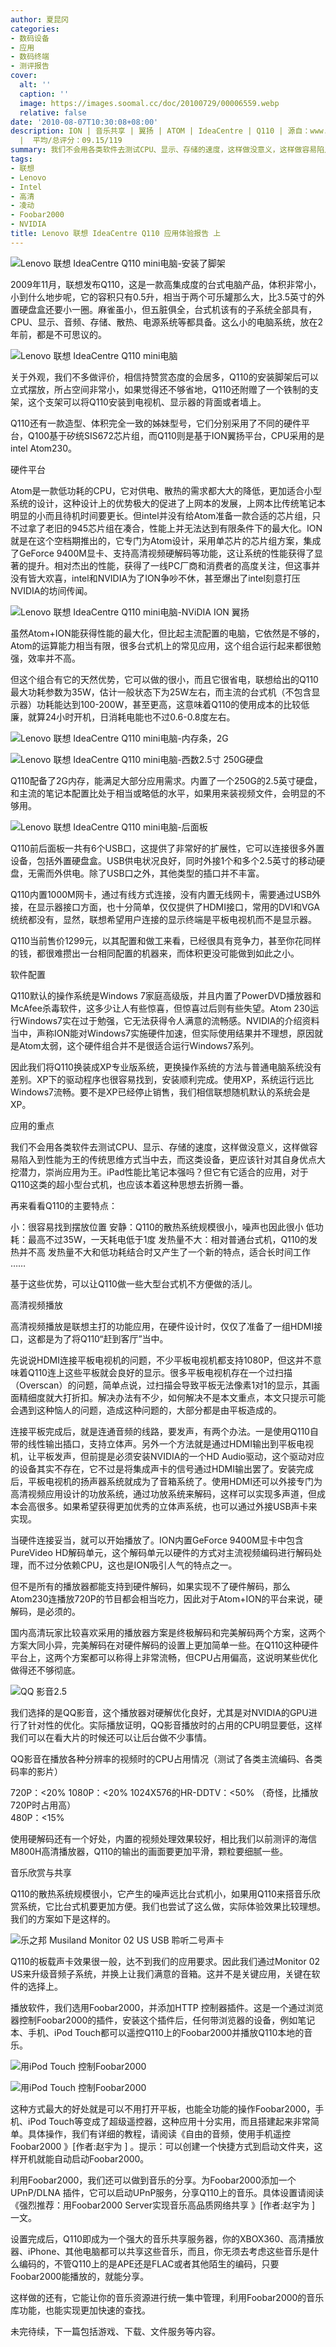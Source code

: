```yaml
---
author: 夏昆冈
categories:
- 数码设备
- 应用
- 数码终端
- 测评报告
cover:
  alt: ''
  caption: ''
  image: https://images.soomal.cc/doc/20100729/00006559.webp
  relative: false
date: '2010-08-07T10:30:08+08:00'
description: ION | 音乐共享 | 翼扬 | ATOM | IdeaCentre | Q110 | 源自：www.soomal.com | 版权：原创
  |  平均/总评分：09.15/119
summary: 我们不会用各类软件去测试CPU、显示、存储的速度，这样做没意义，这样做容易陷入到性能为王的传统思维方式当中去，而这类设备，更应该针对其自身优点大挖潜力，崇尚应用为王。iPad性能比笔记本强吗？但它有它适合的应用，对于Q110这类的超小型台式机，也应该本着这种思路去折腾一番。
tags:
- 联想
- Lenovo
- Intel
- 高清
- 凌动
- Foobar2000
- NVIDIA
title: Lenovo 联想 IdeaCentre Q110 应用体验报告 上
---
```


![Lenovo 联想 IdeaCentre Q110 mini电脑-安装了脚架](https://images.soomal.cc/doc/20100729/00006560.webp)



2009年11月，联想发布Q110，这是一款高集成度的台式电脑产品，体积非常小，小到什么地步呢，它的容积只有0.5升，相当于两个可乐罐那么大，比3.5英寸的外置硬盘盒还要小一圈。麻雀虽小，但五脏俱全，台式机该有的子系统全部具有，CPU、显示、音频、存储、散热、电源系统等都具备。这么小的电脑系统，放在2年前，都是不可思议的。



![Lenovo 联想 IdeaCentre Q110 mini电脑](https://images.soomal.cc/doc/20100729/00006559.webp)



关于外观，我们不多做评价，相信持赞赏态度的会居多，Q110的安装脚架后可以立式摆放，所占空间非常小，如果觉得还不够省地，Q110还附赠了一个铁制的支架，这个支架可以将Q110安装到电视机、显示器的背面或者墙上。



Q110还有一款造型、体积完全一致的姊妹型号，它们分别采用了不同的硬件平台，Q100基于矽统SIS672芯片组，而Q110则是基于ION翼扬平台，CPU采用的是intel Atom230。



硬件平台



Atom是一款低功耗的CPU，它对供电、散热的需求都大大的降低，更加适合小型系统的设计，这种设计上的优势极大的促进了上网本的发展，上网本比传统笔记本明显的小而且待机时间要更长。但intel并没有给Atom准备一款合适的芯片组，只不过拿了老旧的945芯片组在凑合，性能上并无法达到有限条件下的最大化。ION就是在这个空档期推出的，它专门为Atom设计，采用单芯片的芯片组方案，集成了GeForce 9400M显卡、支持高清视频硬解码等功能，这让系统的性能获得了显著的提升。相对杰出的性能，获得了一线PC厂商和消费者的高度关注，但这事并没有皆大欢喜，intel和NVIDIA为了ION争吵不休，甚至爆出了intel刻意打压NVIDIA的坊间传闻。



![Lenovo 联想 IdeaCentre Q110 mini电脑-NViDIA ION 翼扬](https://images.soomal.cc/doc/20100729/00006571.webp)



虽然Atom+ION能获得性能的最大化，但比起主流配置的电脑，它依然是不够的，Atom的运算能力相当有限，很多台式机上的常见应用，这个组合运行起来都很勉强，效率并不高。



但这个组合有它的天然优势，它可以做的很小，而且它很省电，联想给出的Q110最大功耗参数为35W，估计一般状态下为25W左右，而主流的台式机（不包含显示器）功耗能达到100-200W，甚至更高，这意味着Q110的使用成本的比较低廉，就算24小时开机，日消耗电能也不过0.6-0.8度左右。



![Lenovo 联想 IdeaCentre Q110 mini电脑-内存条，2G](https://images.soomal.cc/doc/20100729/00006568.webp)



![Lenovo 联想 IdeaCentre Q110 mini电脑-西数2.5寸 250G硬盘](https://images.soomal.cc/doc/20100729/00006567.webp)



Q110配备了2G内存，能满足大部分应用需求。内置了一个250G的2.5英寸硬盘，和主流的笔记本配置比处于相当或略低的水平，如果用来装视频文件，会明显的不够用。



![Lenovo 联想 IdeaCentre Q110 mini电脑-后面板](https://images.soomal.cc/doc/20100729/00006563.webp)



Q110前后面板一共有6个USB口，这提供了非常好的扩展性，它可以连接很多外置设备，包括外置硬盘盒。USB供电状况良好，同时外接1个和多个2.5英寸的移动硬盘，无需而外供电。除了USB口之外，其他类型的插口并不丰富。



Q110内置1000M网卡，通过有线方式连接，没有内置无线网卡，需要通过USB外接，在显示器接口方面，也十分简单，仅仅提供了HDMI接口，常用的DVI和VGA统统都没有，显然，联想希望用户连接的显示终端是平板电视机而不是显示器。



Q110当前售价1299元，以其配置和做工来看，已经很具有竞争力，甚至你花同样的钱，都很难攒出一台相同配置的机器来，而体积更没可能做到如此之小。



软件配置



Q110默认的操作系统是Windows 7家庭高级版，并且内置了PowerDVD播放器和McAfee杀毒软件，这多少让人有些惊喜，但惊喜过后则有些失望。Atom 230运行Windows7实在过于勉强，它无法获得令人满意的流畅感。NVIDIA的介绍资料当中，声称ION能对Windows7实施硬件加速，但实际使用结果并不理想，原因就是Atom太弱，这个硬件组合并不是很适合运行Windows7系列。



因此我们将Q110换装成XP专业版系统，更换操作系统的方法与普通电脑系统没有差别。XP下的驱动程序也很容易找到，安装顺利完成。使用XP，系统运行远比Windows7流畅。要不是XP已经停止销售，我们相信联想随机默认的系统会是XP。



应用的重点



我们不会用各类软件去测试CPU、显示、存储的速度，这样做没意义，这样做容易陷入到性能为王的传统思维方式当中去，而这类设备，更应该针对其自身优点大挖潜力，崇尚应用为王。iPad性能比笔记本强吗？但它有它适合的应用，对于Q110这类的超小型台式机，也应该本着这种思想去折腾一番。



再来看看Q110的主要特点：



小：很容易找到摆放位置
安静：Q110的散热系统规模很小，噪声也因此很小
低功耗：最高不过35W，一天耗电低于1度
发热量不大：相对普通台式机，Q110的发热并不高
发热量不大和低功耗结合时又产生了一个新的特点，适合长时间工作
……



基于这些优势，可以让Q110做一些大型台式机不方便做的活儿。



高清视频播放



高清视频播放是联想主打的功能应用，在硬件设计时，仅仅了准备了一组HDMI接口，这都是为了将Q110“赶到客厅”当中。



先说说HDMI连接平板电视机的问题，不少平板电视机都支持1080P，但这并不意味着Q110连上这些平板就会良好的显示。很多平板电视机存在一个过扫描（Overscan）的问题，简单点说，过扫描会导致平板无法像素1对1的显示，其画面精细度就大打折扣。解决办法有不少，如何解决不是本文重点，本文只提示可能会遇到这种恼人的问题，造成这种问题的，大部分都是由平板造成的。



连接平板完成后，就是连通音频的线路，要发声，有两个办法。一是使用Q110自带的线性输出插口，支持立体声。另外一个方法就是通过HDMI输出到平板电视机，让平板发声，但前提是必须安装NVIDIA的一个HD Audio驱动，这个驱动对应的设备其实不存在，它不过是将集成声卡的信号通过HDMI输出罢了。安装完成后，平板电视机的扬声器系统就成为了音箱系统了。使用HDMI还可以外接专门为高清视频应用设计的功放系统，通过功放系统来解码，这样可以实现多声道，但成本会高很多。如果希望获得更加优秀的立体声系统，也可以通过外接USB声卡来实现。



当硬件连接妥当，就可以开始播放了。ION内置GeForce 9400M显卡中包含PureVideo HD解码单元，这个解码单元以硬件的方式对主流视频编码进行解码处理，而不过分依赖CPU，这也是ION吸引人气的特点之一。



但不是所有的播放器都能支持到硬件解码，如果实现不了硬件解码，那么Atom230连播放720P的节目都会相当吃力，因此对于Atom+ION的平台来说，硬解码，是必须的。



国内高清玩家比较喜欢采用的播放器方案是终极解码和完美解码两个方案，这两个方案大同小异，完美解码在对硬件解码的设置上更加简单一些。在Q110这种硬件平台上，这两个方案都可以称得上非常流畅，但CPU占用偏高，这说明某些优化做得还不够彻底。



![QQ 影音2.5](https://images.soomal.cc/doc/20100802/00006578.webp)



我们选择的是QQ影音，这个播放器对硬解优化良好，尤其是对NVIDIA的GPU进行了针对性的优化。实际播放证明，QQ影音播放时的占用的CPU明显要低，这样我们可以在看大片的时候还可以让后台做不少事情。



QQ影音在播放各种分辨率的视频时的CPU占用情况（测试了各类主流编码、各类码率的影片）



720P：<20%
1080P：<20%
1024X576的HR-DDTV：<50% （奇怪，比播放720P时占用高）  
480P：<15%



使用硬解码还有一个好处，内置的视频处理效果较好，相比我们以前测评的海信M800H高清播放器，Q110的输出的画面要更加平滑，颗粒要细腻一些。



音乐欣赏与共享



Q110的散热系统规模很小，它产生的噪声远比台式机小，如果用Q110来搭音乐欣赏系统，它比台式机要更加方便。我们也尝试了这么做，实际体验效果比较理想。我们的方案如下是这样的。



![乐之邦 Musiland Monitor 02 US USB 聆听二号声卡](https://images.soomal.cc/doc/20090618/00002141.webp)



Q110的板载声卡效果很一般，达不到我们的应用要求。因此我们通过Monitor 02 US来升级音频子系统，并换上让我们满意的音箱。这并不是关键应用，关键在软件的选择上。



播放软件，我们选用Foobar2000，并添加HTTP 控制器插件。这是一个通过浏览器控制Foobar2000的插件，安装这个插件后，任何带浏览器的设备，例如笔记本、手机、iPod Touch都可以遥控Q110上的Foobar2000并播放Q110本地的音乐。



![用iPod Touch 控制Foobar2000](https://images.soomal.cc/doc/20100726/00006540.webp)



![用iPod Touch 控制Foobar2000](https://images.soomal.cc/doc/20100726/00006541.webp)



这种方式最大的好处就是可以不用打开平板，也能全功能的操作Foobar2000，手机、iPod Touch等变成了超级遥控器，这种应用十分实用，而且搭建起来非常简单。具体操作，我们有详细的教程，请阅读《自由的音频，使用手机遥控Foobar2000 》[作者:赵宇为 ]
。提示：可以创建一个快捷方式到启动文件夹，这样开机就能自动启动Foobar2000。



利用Foobar2000，我们还可以做到音乐的分享。为Foobar2000添加一个UPnP/DLNA 插件，它可以启动UPnP服务，分享Q110上的音乐。具体设置请阅读《强烈推荐：用Foobar2000 Server实现音乐高品质网络共享 》[作者:赵宇为 ]
一文。



设置完成后，Q110即成为一个强大的音乐共享服务器，你的XBOX360、高清播放器、iPhone、其他电脑都可以共享这些音乐，而且，你无须去考虑这些音乐是什么编码的，不管Q110上的是APE还是FLAC或者其他陌生的编码，只要Foobar2000能播放的，就能分享。



这样做的还有，它能让你的音乐资源进行统一集中管理，利用Foobar2000的音乐库功能，也能实现更加快速的查找。



未完待续，下一篇包括游戏、下载、文件服务等内容。